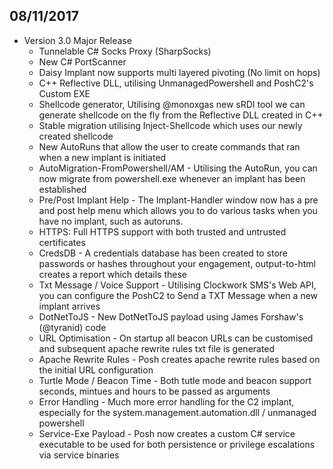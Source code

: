 08/11/2017
------------
- Version 3.0 Major Release
	-	Tunnelable C# Socks Proxy (SharpSocks)
	-	New C# PortScanner
	-	Daisy Implant now supports multi layered pivoting (No limit on hops)
	-	C++ Reflective DLL, utilising UnmanagedPowershell and PoshC2's Custom EXE
	-	Shellcode generator, Utilising @monoxgas new sRDI tool we can generate shellcode on the fly from the Reflective DLL created in C++ 
	-	Stable migration utilising Inject-Shellcode which uses our newly created shellcode
	-	New AutoRuns that allow the user to create commands that ran when a new implant is initiated
	-	AutoMigration-FromPowershell/AM - Utilising the AutoRun, you can now migrate from powershell.exe whenever an implant has been established
	-	Pre/Post Implant Help - The Implant-Handler window now has a pre and post help menu which allows you to do various tasks when you have no implant, such as autoruns.
	-	HTTPS: Full HTTPS support with both trusted and untrusted certificates
	-	CredsDB - A credentials database has been created to store passwords or hashes throughout your engagement, output-to-html creates a report which details these
	-	Txt Message / Voice Support - Utilising Clockwork SMS's Web API, you can configure the PoshC2 to Send a TXT Message when a new implant arrives 
	-	DotNetToJS - New DotNetToJS payload using James Forshaw's (@tyranid) code
	-	URL Optimisation - On startup all beacon URLs can be customised and subsequent apache rewrite rules txt file is generated
	-	Apache Rewrite Rules - Posh creates apache rewrite rules based on the initial URL configuration
	-	Turtle Mode / Beacon Time - Both tutle mode and beacon support seconds, mintues and hours to be passed as arguments
	-	Error Handling - Much more error handling for the C2 implant, especially for the system.management.automation.dll / unmanaged powershell
	-	Service-Exe Payload - Posh now creates a custom C# service executable to be used for both persistence or privilege escalations via service binaries


